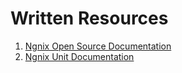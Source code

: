 Written Resources
===============================
1. [Ngnix Open Source Documentation](https://nginx.org/en/docs/)
2. [Ngnix Unit Documentation](https://unit.nginx.org/)